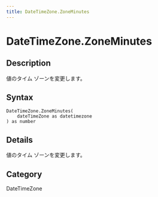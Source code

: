 ```yaml
---
title: DateTimeZone.ZoneMinutes
---
```


# DateTimeZone.ZoneMinutes


## Description

値のタイム ゾーンを変更します。


## Syntax

```powerquery
DateTimeZone.ZoneMinutes(
    dateTimeZone as datetimezone
) as number
```


## Details

値のタイム ゾーンを変更します。



## Category
DateTimeZone
